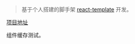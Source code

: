 > 基于个人搭建的脚手架 [react-template](https://github.com/zhuanglong/react-template) 开发。

[项目地址](https://github.com/zhuanglong/react-template/tree/h5_keepAlive)

组件缓存测试。
